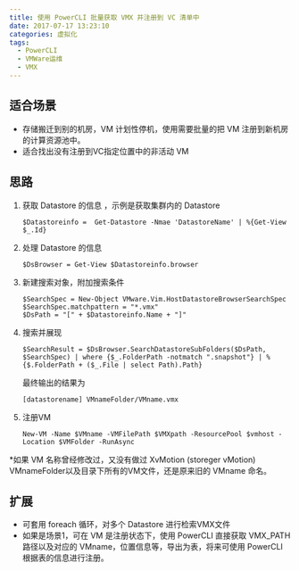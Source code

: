 ```yaml
---
title: 使用 PowerCLI 批量获取 VMX 并注册到 VC 清单中
date: 2017-07-17 13:23:10
categories: 虚拟化
tags:
  - PowerCLI
  - VMWare运维
  - VMX
---
```


## 适合场景
  - 存储搬迁到别的机房，VM 计划性停机，使用需要批量的把 VM 注册到新机房的计算资源池中。
  - 适合找出没有注册到VC指定位置中的非活动 VM

## 思路
1. 获取 Datastore 的信息 ，示例是获取集群内的 Datastore
    ```
    $Datastoreinfo =  Get-Datastore -Nmae 'DatastoreName' | %{Get-View $_.Id}
    ```
2. 处理 Datastore 的信息
    ```
    $DsBrowser = Get-View $Datastoreinfo.browser
    ```
3. 新建搜索对象，附加搜索条件
    ```
   $SearchSpec = New-Object VMware.Vim.HostDatastoreBrowserSearchSpec
   $SearchSpec.matchpattern = "*.vmx"
   $DsPath = "[" + $Datastoreinfo.Name + "]"
    ```
4. 搜索并展现
    ```
   $SearchResult = $DsBrowser.SearchDatastoreSubFolders($DsPath, $SearchSpec) | where {$_.FolderPath -notmatch ".snapshot"} | %{$.FolderPath + ($_.File | select Path).Path}
    ```
    最终输出的结果为
    ```
    [datastorename] VMnameFolder/VMname.vmx
    ```

5. 注册VM
    ```
    New-VM -Name $VMname -VMFilePath $VMXpath -ResourcePool $vmhost -Location $VMFolder -RunAsync
    ```
    
*如果 VM 名称曾经修改过，又没有做过 XvMotion (storeger vMotion) VMnameFolder以及目录下所有的VM文件，还是原来旧的 VMname 命名。

## 扩展
  - 可套用 foreach 循环，对多个 Datastore 进行检索VMX文件
  - 如果是场景1，可在 VM 是注册状态下，使用 PowerCLI 直接获取 VMX_PATH 路径以及对应的 VMname，位置信息等，导出为表，将来可使用 PowerCLI 根据表的信息进行注册。
   
